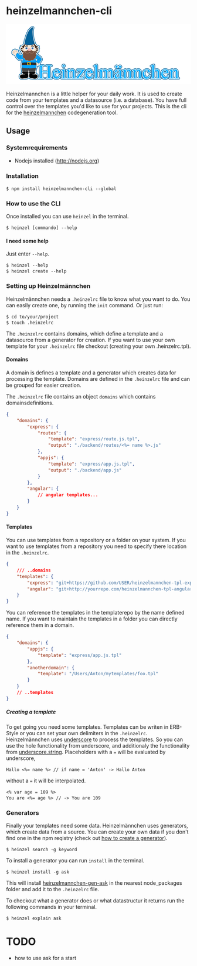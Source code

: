 heinzelmannchen-cli
===================

![logo](https://raw.githubusercontent.com/heinzelmannchen/heinzelmannchen/master/Heinzelmannchen.png)

Heinzelmannchen is a little helper for your daily work. It is used to create code from your templates and a datasource (i.e. a database).
You have full control over the templates you'd like to use for your projects.
This is the cli for the [heinzelmannchen](https://github.com/heinzelmannchen/heinzelmannchen) codegeneration tool.

Usage
-----

### Systemrequirements

* Nodejs installed (http://nodejs.org)

### Installation
```shell
$ npm install heinzelmannchen-cli --global
```

### How to use the CLI

Once installed you can use `heinzel` in the terminal.

```shell
$ heinzel [commando] --help
```

#### I need some help
Just enter `--help`.

```shell
$ heinzel --help
$ heinzel create --help
```

### Setting up Heinzelmännchen

Heinzelmännchen needs a `.heinzelrc` file to know what you want to do. You can easily create one,
by running the `init` command. Or just run:

```shell
$ cd to/your/project
$ touch .heinzelrc
```

The `.heinzelrc` contains domains, which define a template and a datasource from a generator for creation.
If you want to use your own template for your `.heinzelrc` file checkout (creating your own .heinzelrc.tpl).

#### Domains
A domain is defines a template and a generator which creates data for processing the template.
Domains are defined in the `.heinzelrc` file and can be grouped for easier creation.

The `.heinzelrc` file contains an object `domains` which contains domainsdefinitions.

```json
{
    "domains": {
        "express": {
            "routes": {
                "template": "express/route.js.tpl",
                "output": "./backend/routes/<%= name %>.js"
            },
            "appjs": {
                "template": "express/app.js.tpl",
                "output": "./backend/app.js"
            }
        },
        "angular": {
            // angular templates...
        }
    }    
}
```

#### Templates

You can use templates from a repository or a folder on your system. If you want to use templates from a repository 
you need to specify there location in the `.heinzelrc`.

```json
{
    /// ..domains
    "templates": {
        "express": "git+https://github.com/USER/heinzelmannchen-tpl-express.git#1.0.1",
        "angular": "git+http://yourrepo.com/heinzelmannchen-tpl-angular.git#1.0.1"
    }
}
```

You can reference the templates in the templaterepo by the name defined name.
If you want to maintain the templates in a folder you can directly reference them in a domain.

```json
{
    "domains": {
        "appjs": {
            "template": "express/app.js.tpl"
        },
        "anotherdomain": {
            "template": "/Users/Anton/mytemplates/foo.tpl"
        }
    }
    // ..templates
}
```

##### Creating a template

To get going you need some templates. Templates can be writen in ERB-Style or you can set your own delimiters in the `.heinzelrc`.
Heinzelmännchen uses [underscore](underscorejs.org/#template) to process the templates. So you can use the hole functionality from underscore, and additionaly the functionality from [underscore.string](https://github.com/edtsech/underscore.string).
Placeholders with a `=` will be evaluated by underscore,
```
Hallo <%= name %> // if name = 'Anton' -> Hallo Anton
```

without a `=` it will be interpolated.

```
<% var age = 109 %>
You are <%= age %> // -> You are 109
```

### Generators

Finally your templates need some data. Heinzelmännchen uses generators, which create data from a source.
You can create your own data if you don't find one in the npm reqistry (check out [how to create a generator](https://github.com/heinzelmannchen/heinzelmannchen-generator)).

```shell
$ heinzel search -g keyword
```

To install a generator you can run `install` in the terminal.

```shell
$ heinzel install -g ask
```

This will install [heinzelmannchen-gen-ask](https://www.npmjs.org/package/heinzelmannchen-gen-ask) in the nearest node_packages folder
and add it to the `.heinzelrc` file.

To checkout what a generator does or what datastructur it returns run the following commands in your terminal.

```shell
$ heinzel explain ask
```

TODO
====
* how to use ask for a start
